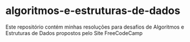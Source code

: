# algoritmos-e-estruturas-de-dados
Este repositório contém minhas resoluções para desafios de Algoritmos e Estruturas de Dados  propostos pelo Site FreeCodeCamp
